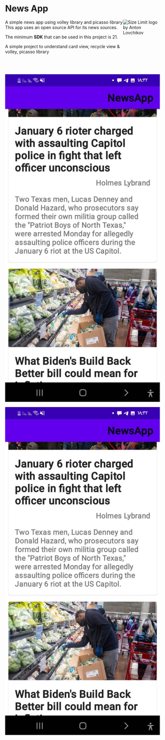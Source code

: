 # News App

<img src="https://ai.github.io/size-limit/logo.svg" align="right"
     alt="Size Limit logo by Anton Lovchikov" width="120" height="178">

A simple news app using volley library and picasso library 
This app uses an open source API for its news sources. 

The minimum **SDK** that can be used in this project is 21.

A simple project to understand card view, recycle view & volley, picasso library

<p align="center">
  <img src="https://raw.githubusercontent.com/Mehranalam/NewsApp/main/photo5897855993335887852.jpg" alt="Size Limit CLI" width="738">
</p> <p align="center">
  <img src="https://raw.githubusercontent.com/Mehranalam/NewsApp/main/photo5897855993335887852.jpg" alt="Size Limit CLI" width="738">
</p>
